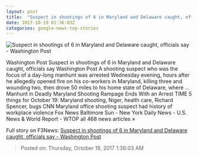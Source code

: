 ```yaml
---
layout: post
title:  "Suspect in shootings of 6 in Maryland and Delaware caught, officials say - Washington Post"
date: 2017-10-19 01:36:03Z
categories: google-news-top-stories
---
```


![Suspect in shootings of 6 in Maryland and Delaware caught, officials say - Washington Post](https://img.washingtonpost.com/rf/image_1484w/2010-2019/WashingtonPost/2017/10/18/Local/Images/radee%20labeeb%20prince.jpg?t=20170517)

Washington Post Suspect in shootings of 6 in Maryland and Delaware caught, officials say Washington Post A shooting suspect who was the focus of a day-long manhunt was arrested Wednesday evening, hours after he allegedly opened fire on his co-workers in Maryland, killing three and wounding two, then drove 50 miles to his home state of Delaware, where ... Manhunt in Deadly Maryland Shooting Rampage Ends With an Arrest TIME 5 things for October 19: Maryland shooting, Niger, health care, Richard Spencer, bugs CNN Maryland office shooting suspect had history of workplace violence Fox News Baltimore Sun - New York Daily News - U.S. News & World Report - WTOP all 468 news articles »


Full story on F3News: [Suspect in shootings of 6 in Maryland and Delaware caught, officials say - Washington Post](http://www.f3nws.com/n/3jNfeF)

> Posted on: Thursday, October 19, 2017 1:36:03 AM
